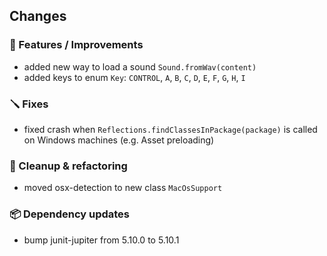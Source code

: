 ## Changes

### 🚀 Features / Improvements

- added new way to load a sound `Sound.fromWav(content)`
- added keys to enum `Key`: `CONTROL`, `A`, `B`, `C`, `D`, `E`, `F`, `G`, `H`, `I`

### 🪛 Fixes

-  fixed crash when `Reflections.findClassesInPackage(package)` is called on Windows machines (e.g. Asset preloading)

### 🧽 Cleanup & refactoring

- moved osx-detection to new class `MacOsSupport`

### 📦 Dependency updates

- bump junit-jupiter from 5.10.0 to 5.10.1